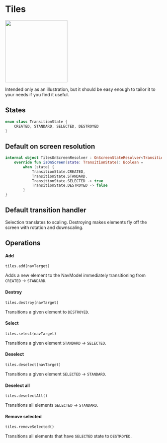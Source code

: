 # Tiles

<img src="https://i.imgur.com/N8rEPrJ.gif" width="200">

Intended only as an illustration, but it should be easy enough to tailor it to your needs if you find it useful.

## States

```kotlin
enum class TransitionState {
    CREATED, STANDARD, SELECTED, DESTROYED
}
```

## Default on screen resolution

```kotlin
internal object TilesOnScreenResolver : OnScreenStateResolver<TransitionState> {
    override fun isOnScreen(state: TransitionState): Boolean =
        when (state) {
            TransitionState.CREATED,
            TransitionState.STANDARD,
            TransitionState.SELECTED -> true
            TransitionState.DESTROYED -> false
        }
}
```

## Default transition handler

Selection translates to scaling.
Destroying makes elements fly off the screen with rotation and downscaling.


## Operations

#### Add

`tiles.add(navTarget)`

Adds a new element to the NavModel immediately transitioning from `CREATED` -> `STANDARD`.


#### Destroy

`tiles.destroy(navTarget)`

Transitions a given element to `DESTROYED`.


#### Select

`tiles.select(navTarget)`

Transitions a given element `STANDARD` -> `SELECTED`.


#### Deselect

`tiles.deselect(navTarget)`

Transitions a given element `SELECTED` -> `STANDARD`.


#### Deselect all

`tiles.deselectAll()`

Transitions all elements `SELECTED` -> `STANDARD`.



#### Remove selected

`tiles.removeSelected()`

Transitions all elements that have `SELECTED` state to `DESTROYED`.
